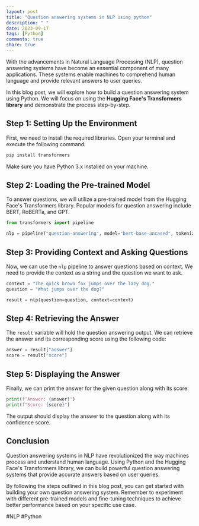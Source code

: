 ```yaml
---
layout: post
title: "Question answering systems in NLP using python"
description: " "
date: 2023-09-17
tags: [Python]
comments: true
share: true
---
```


With the advancements in Natural Language Processing (NLP), question answering systems have become an essential component of many applications. These systems enable machines to comprehend human language and provide relevant answers to user queries.

In this blog post, we will explore how to build a question answering system using Python. We will focus on using the **Hugging Face's Transformers library** and demonstrate the process step-by-step.

## Step 1: Setting Up the Environment

First, we need to install the required libraries. Open your terminal and execute the following command:

```python
pip install transformers
```

Make sure you have Python 3.x installed on your machine.

## Step 2: Loading the Pre-trained Model

To answer questions, we will utilize a pre-trained model from the Hugging Face's Transformers library. Popular models for question answering include BERT, RoBERTa, and GPT.

```python
from transformers import pipeline

nlp = pipeline("question-answering", model="bert-base-uncased", tokenizer="bert-base-uncased")
```

## Step 3: Providing Context and Asking Questions

Now, we can use the `nlp` pipeline to answer questions based on context. We need to provide the context as a string and the question we want to ask.

```python
context = "The quick brown fox jumps over the lazy dog."
question = "What jumps over the dog?"

result = nlp(question=question, context=context)
```

## Step 4: Retrieving the Answer

The `result` variable will hold the question answering output. We can retrieve the answer and its corresponding score using the following code:

```python
answer = result["answer"]
score = result["score"]
```

## Step 5: Displaying the Answer

Finally, we can print the answer for the given question along with its score:

```python
print(f"Answer: {answer}")
print(f"Score: {score}")
```

The output should display the answer to the question along with its confidence score.

## Conclusion

Question answering systems in NLP have revolutionized the way machines process and understand human language. Using Python and the Hugging Face's Transformers library, we can build powerful question answering systems that provide accurate answers based on user queries.

By following the steps outlined in this blog post, you can get started with building your own question answering system. Remember to experiment with different pre-trained models and fine-tuning techniques to achieve better performance based on your specific use case.

#NLP #Python